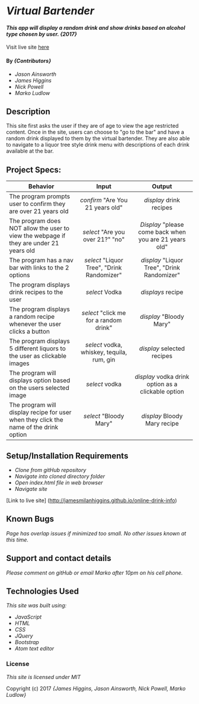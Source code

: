 
# _Virtual Bartender_

#### _This app will display a random drink and show drinks based on alcohol type chosen by user. {2017}_

Visit live site [here](https://jaybones90.github.io/Virtual-Bartender/)

#### By _**{Contributors}**_
* _Jason Ainsworth_
* _James Higgins_
* _Nick Powell_
* _Marko Ludlow_

## Description
This site first asks the user if they are of age to view the age restricted content. Once in the site, users can choose to "go to the bar" and have a random drink displayed to them by the virtual bartender. They are also able to navigate to a liquor tree style drink menu with descriptions of each drink available at the bar.

## Project Specs:
| Behavior |  Input   |  Output  |
|----------|:--------:|:--------:|
| The program prompts user to confirm they are over 21 years old| *confirm* "Are You 21 years old" | *display* drink recipes |
| The program does NOT allow the user to view the webpage if they are under 21 years old| *select* "Are you over 21?" "no" | *Display* "please come back when you are 21 years old" |
| The program has a nav bar with links to the 2 options | *select*  "Liquor Tree", "Drink Randomizer" |  *display*  "Liquor Tree", "Drink Randomizer" |
| The program displays drink recipes to the user | *select* Vodka | *displays* recipe |
| The program displays a random recipe whenever the user clicks a button | *select* "click me for a random drink" | *display* "Bloody Mary" |
| The program displays 5 different liquors to the user as clickable images | *select* vodka, whiskey, tequila, rum, gin | *display* selected recipes |
| The program will displays option based on the users selected image | *select* vodka | *display* vodka drink option as a clickable option |
| The program will display recipe for user when they click the name of the drink option  | *select* "Bloody Mary" | *display* Bloody Mary recipe |

## Setup/Installation Requirements

* _Clone from gitHub repository_
* _Navigate into cloned directory folder_
* _Open index.html file in web browser_
* _Navigate site_

[Link to live site] (http://jamesmilanhiggins.github.io/online-drink-info)
## Known Bugs

_Page has overlap issues if minimized too small. No other issues known at this time._

## Support and contact details

_Please comment on gitHub or email Marko after 10pm on his cell phone._

## Technologies Used

_This site was built using:_
* _JavaScript_
* _HTML_
* _CSS_
* _JQuery_
* _Bootstrap_
* _Atom text editor_


### License

*This site is licensed under MIT*

Copyright (c) 2017 _{James Higgins, Jason Ainsworth, Nick Powell, Marko Ludlow}_
